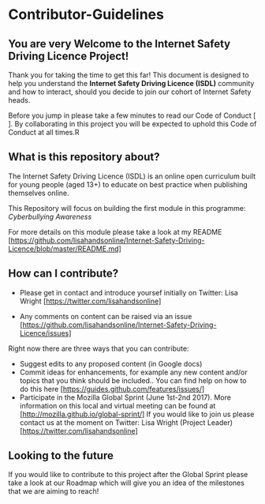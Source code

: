 # Contributor-Guidelines

## **You are very Welcome to the Internet Safety Driving Licence Project!**

Thank you for taking the time to get this far!  This document is designed to help you understand the **Internet Safety Driving Licence (ISDL)** community and how to interact, should you decide to join our cohort of Internet Safety heads.

Before you jump in please take a few minutes to read our Code of Conduct [ ]. By collaborating in this project you will be expected to uphold this Code of Conduct at all times.R

## **What is this repository about?**

The Internet Safety Driving Licence (ISDL) is an online open curriculum built for young people (aged 13+) to educate on best practice when publishing themselves online.

This Repository will focus on building the first module in this programme: *Cyberbullying Awareness*

For more details on this module please take a look at my README [https://github.com/lisahandsonline/Internet-Safety-Driving-Licence/blob/master/README.md]

## **How can I contribute?**

- Please get in contact and introduce yoursef initially on Twitter:
Lisa Wright [https://twitter.com/lisahandsonline]

- Any comments on content can be raised via an issue [https://github.com/lisahandsonline/Internet-Safety-Driving-Licence/issues]

Right now there are three ways that you can contribute:
- Suggest edits to any proposed content (in Google docs)
- Commit ideas for enhancements, for example any new content and/or topics that you think should be included..  You can find help on how to do this here [https://guides.github.com/features/issues/]
- Participate in the Mozilla Global Sprint (June 1st-2nd 2017).  More information on this local and virtual meeting can be found at [http://mozilla.github.io/global-sprint/] If you would like to join us please contact us at the moment on Twitter:
Lisa Wright (Project Leader) [https://twitter.com/lisahandsonline]

## **Looking to the future**

If you would like to contribute to this project after the Global Sprint please take a look at our Roadmap which will give you an idea of the milestones that we are aiming to reach!

